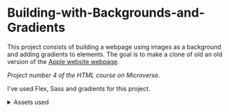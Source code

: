 # Building-with-Backgrounds-and-Gradients

This project consists of building a webpage using images as a background and adding gradients to elements. The goal is to make a clone of old an old version of the [Apple website webpage](https://web.archive.org/web/20140301004610/http://www.apple.com/).

*Project number 4 of the HTML course on Microverse.*

I've used Flex, Sass and gradients for this project.

<details>
  <summary>Assets used</summary>
  <ul>
    <li>Some icons by Freepic from www.flaticon.com </li>
    <li>Images on the [Web Archive](https://web.archive.org/)</li>
  </ul>
  <p> Each asset belog to each author(s).</p>
</details> 